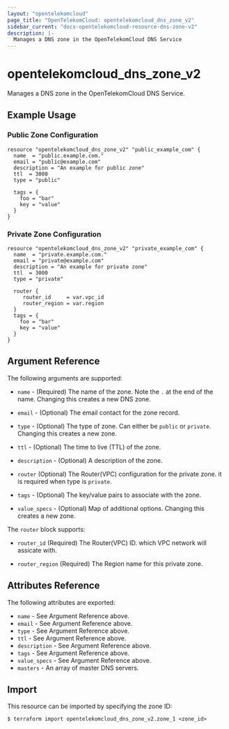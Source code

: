 ```yaml
---
layout: "opentelekomcloud"
page_title: "OpenTelekomCloud: opentelekomcloud_dns_zone_v2"
sidebar_current: "docs-opentelekomcloud-resource-dns-zone-v2"
description: |-
  Manages a DNS zone in the OpenTelekomCloud DNS Service
---
```


# opentelekomcloud\_dns\_zone_v2

Manages a DNS zone in the OpenTelekomCloud DNS Service.

## Example Usage

### Public Zone Configuration

```hcl
resource "opentelekomcloud_dns_zone_v2" "public_example_com" {
  name  = "public.example.com."
  email = "public@example.com"
  description = "An example for public zone"
  ttl  = 3000
  type = "public"

  tags = {
    foo = "bar"
    key = "value"
  }
}
```

### Private Zone Configuration

```hcl
resource "opentelekomcloud_dns_zone_v2" "private_example_com" {
  name  = "private.example.com."
  email = "private@example.com"
  description = "An example for private zone"
  ttl  = 3000
  type = "private"

  router {
     router_id     = var.vpc_id
     router_region = var.region
  }
  tags = {
    foo = "bar"
    key = "value"
  }
}
```

## Argument Reference

The following arguments are supported:

* `name` - (Required) The name of the zone. Note the `.` at the end of the name.
  Changing this creates a new DNS zone.

* `email` - (Optional) The email contact for the zone record.

* `type` - (Optional) The type of zone. Can either be `public` or `private`.
  Changing this creates a new zone.

* `ttl` - (Optional) The time to live (TTL) of the zone.

* `description` - (Optional) A description of the zone.

* `router` (Optional) The Router(VPC) configuration for the private zone.
    it is required when type is `private`.

* `tags` - (Optional) The key/value pairs to associate with the zone.

* `value_specs` - (Optional) Map of additional options. Changing this creates a
  new zone.

The `router` block supports:

* `router_id` (Required) The Router(VPC) ID. which VPC network will assicate with.

* `router_region` (Required) The Region name for this private zone.

## Attributes Reference

The following attributes are exported:

* `name` - See Argument Reference above.
* `email` - See Argument Reference above.
* `type` - See Argument Reference above.
* `ttl` - See Argument Reference above.
* `description` - See Argument Reference above.
* `tags` - See Argument Reference above.
* `value_specs` - See Argument Reference above.
* `masters` - An array of master DNS servers.

## Import

This resource can be imported by specifying the zone ID:

```
$ terraform import opentelekomcloud_dns_zone_v2.zone_1 <zone_id>
```
